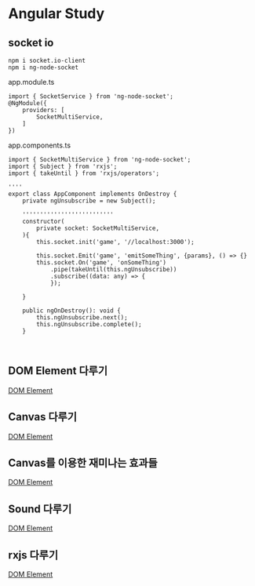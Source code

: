 # Angular Study

## socket io
```
npm i socket.io-client
npm i ng-node-socket
```

app.module.ts
```
import { SocketService } from 'ng-node-socket';
@NgModule({
    providers: [
        SocketMultiService,
    ]
})
```

app.components.ts
```
import { SocketMultiService } from 'ng-node-socket';
import { Subject } from 'rxjs';
import { takeUntil } from 'rxjs/operators';

''''
export class AppComponent implements OnDestroy {
    private ngUnsubscribe = new Subject();

    ''''''''''''''''''''''''''
    constructor(
        private socket: SocketMultiService,
    ){
        this.socket.init('game', '//localhost:3000');

        this.socket.Emit('game', 'emitSomeThing', {params}, () => {}
        this.socket.On('game', 'onSomeThing')
            .pipe(takeUntil(this.ngUnsubscribe))
            .subscribe((data: any) => {
            });

    }

    public ngOnDestroy(): void {
        this.ngUnsubscribe.next();
        this.ngUnsubscribe.complete();
    }



```


## DOM Element 다루기
[DOM Element](/document/domElement.md "DOM Element")

## Canvas 다루기
[DOM Element](/document/canvas.md "Canvas")

## Canvas를 이용한 재미나는 효과들
[DOM Element](/document/canvas-effect.md "Canvas Effect")

## Sound  다루기
[DOM Element](/document/sound.md "Sound")

## rxjs  다루기
[DOM Element](/document/rxjs.md "rxjs")
